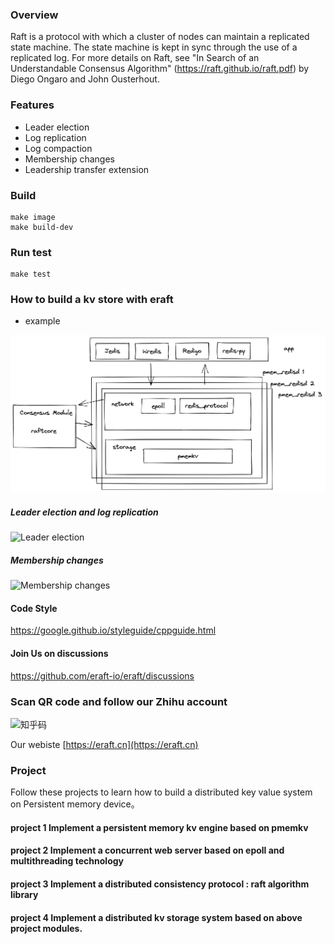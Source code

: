 ### Overview

Raft is a protocol with which a cluster of nodes can maintain a replicated state machine. The state machine is kept in sync through the use of a replicated log. For more details on Raft, see "In Search of an Understandable Consensus Algorithm" (https://raft.github.io/raft.pdf) by Diego Ongaro and John Ousterhout.


### Features

- Leader election 
- Log replication 
- Log compaction
- Membership changes
- Leadership transfer extension


### Build
```
make image
make build-dev
```

### Run test
```
make test
```

### How to build a kv store with eraft

- example

![Leader election](document/img/pmemredis.png)



##### Leader election and log replication
![Leader election](document/img/eraft-demo1.gif)

##### Membership changes
![Membership changes](document/img/eraft-demo2.gif)

#### Code Style
https://google.github.io/styleguide/cppguide.html

#### Join Us on discussions

https://github.com/eraft-io/eraft/discussions

### Scan QR code and follow our Zhihu account

![知乎码](https://eraft.oss-cn-beijing.aliyuncs.com/zhihu.jpeg)

Our webiste
[https://eraft.cn](https://eraft.cn)

### Project

Follow these projects to learn how to build a distributed key value system on Persistent memory device。


#### project 1 Implement a persistent memory kv engine based on pmemkv

#### project 2 Implement a concurrent web server based on epoll and multithreading technology

#### project 3 Implement a distributed consistency protocol : raft algorithm library

#### project 4 Implement a distributed kv storage system based on above project modules.


